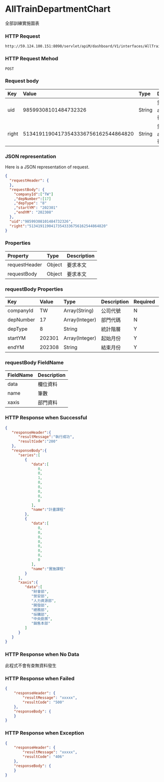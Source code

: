 # AllTrainDepartmentChart
全部訓練實施圖表

### HTTP Request
```
http://59.124.100.151:8090/servlet/apiM/dashboard/V1/interfaces/AllTrain/AllTrainDepartmentChart
```

### HTTP Request Mehod
```
POST
```

### Request body
| Key | Value | Type | Description |
|:----------|:-------------|:-----|:------------|
| uid | 98599308101484732326 | String | 需透過apiLogin取得
| right | 51341911904173543336756162544864820 | String | 需透過apiLogin取得 |

### JSON representation
Here is a JSON representation of request.
```json
{
  "requestHeader": {
  },
  "requestBody": {
    "companyId":["TW"]
    ,"depNumber":[17]
    ,"depType": "8"
    ,"startYM": "202301"
    ,"endYM": "202308"
  },
  "uid":"98599308101484732326",
  "right":"51341911904173543336756162544864820"
}
```

### Properties
| Property | Type | Description |
|:---------|:-----|:------------|
| requestHeader | Object | 要求本文 |
| requestBody | Object | 要求本文 |

### requestBody Properties
| Key | Value | Type | Description | Required | Format |
|:----------|:-------------|:-----|:------------|:------------|:------------|
| companyId | TW | Array(String) | 公司代號 | N | n/a |
| depNumber | 17 | Array(Integer) | 部門代碼 | N | n/a |
| depType | 8 | String| 統計階層 | Y | n/a |
| startYM | 202301 | Array(Integer) | 起始月份 | Y | YYYYmm |
| endYM | 202308 | String | 結束月份 | Y | YYYYmm |

### requestBody FieldName
| FieldName | Description |
|:----------|:-------------|
| data | 欄位資料 |
| name | 筆數 |
| xaxis | 部門資料 |

### HTTP Response when Successful
```json
{
   "responseHeader":{
      "resultMessage":"執行成功",
      "resultCode":"200"
   },
   "responseBody":{
      "series":[
         {
            "data":[
               0,
               0,
               1,
               0,
               0,
               0,
               0,
               0
            ],
            "name":"計畫課程"
         },
         {
            "data":[
               0,
               0,
               0,
               0,
               0,
               0,
               0,
               0
            ],
            "name":"實施課程"
         }
      ],
      "xaxis":{
         "data":[
            "財會部",
            "勞安部",
            "人力資源部",
            "開發部",
            "總務部",
            "採購部",
            "中央廚房",
            "銷售本部"
         ]
      }
   }
}
```

### HTTP Response when No Data
此程式不會有查無資料發生

### HTTP Response when Failed
```json
{
    "responseHeader": {
        "resultMessage": "xxxxx",
        "resultCode": "500"
    },
    "responseBody": {
    }
}
```

### HTTP Response when Exception
```json
{
    "responseHeader": {
        "resultMessage": "xxxxx",
        "resultCode": "406"
    },
    "responseBody": {
    }
}
```
